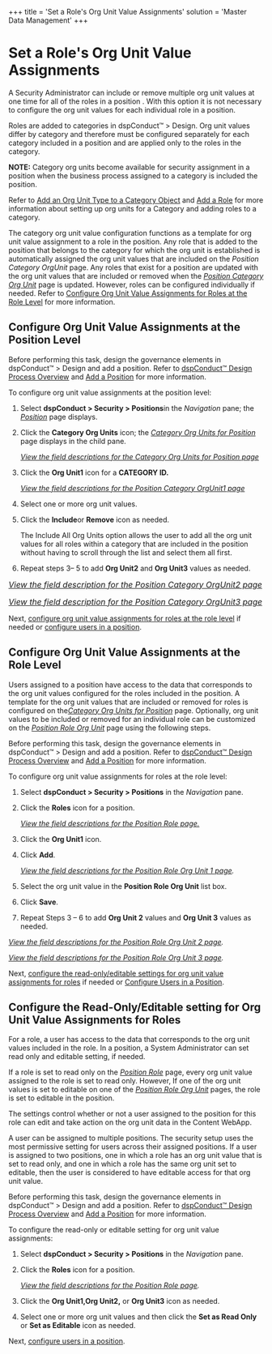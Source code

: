 +++
title = 'Set a Role's Org Unit Value Assignments'
solution = 'Master Data Management'
+++

# Set a Role's Org Unit Value Assignments

A Security Administrator can include or remove multiple org unit values
at one time for all of the roles in a position . With this option it is
not necessary to configure the org unit values for each individual role
in a position.

Roles are added to categories in dspConduct™ \> Design. Org unit values
differ by category and therefore must be configured separately for each
category included in a position and are applied only to the roles in the
category.

**NOTE:** Category org units become available for security assignment in
a position when the business process assigned to a category is included
the position.

Refer to [Add an Org Unit Type to a Category
Object](Manage_Org_Units.htm#Add_an_Org_Unit_Type_to_a_Category_Object)
and [Add a Role](Add_a_Role.htm) for more information about setting up
org units for a Category and adding roles to a category.

The category org unit value configuration functions as a template for
org unit value assignment to a role in the position. Any role that is
added to the position that belongs to the category for which the org
unit is established is automatically assigned the org unit values that
are included on the *Position Category OrgUnit* page. Any roles that
exist for a position are updated with the org unit values that are
included or removed when the <span style="font-style: italic;">[Position
Category Org Unit](../Page_Desc/Position_Category_Org_Unit1.htm)</span>
page is updated. However, roles can be configured individually if
needed. Refer to <span>[Configure Org Unit Value Assignments for Roles
at the Role
Level](#Configure_Org_Unit_Value_Assignments__at_the_Role_Level) for
more
information.</span>

## <span id="Configure_Org_Unit_Value_Assignments_at_the_Position_Level"></span>Configure Org Unit Value Assignments at the Position Level

Before performing this task, design the governance elements in
dspConduct™ \> Design and add a position. Refer to [dspConduct™ Design
Process Overview](dspConduct_Design_Process_Overview.htm) and [Add a
Position](Add_Position.htm) for more information.

To configure org unit value assignments at the position level:

1.  Select **dspConduct \> Security \> Positions**in the *Navigation*
    pane; the *[Position](../Page_Desc/Position.htm)* page displays.

2.  Click the **Category Org Units** icon; the *[Category Org Units for
    Position](../Page_Desc/Category_Org_Units_for_Position.htm)* page
    displays in the child pane.
    
    *[View the field descriptions for the Category Org Units for
    Position page](../Page_Desc/Category_Org_Units_for_Position.htm)*

3.  Click the **Org Unit1** icon for a **CATEGORY ID.**
    
    *[View the field descriptions for the Position Category OrgUnit1
    page](../Page_Desc/Position_Category_Org_Unit1.htm)*

4.  Select one or more org unit values.

5.  Click the **Include**or **Remove** icon as needed.
    
    The Include All Org Units option allows the user to add all the org
    unit values for all roles within a category that are included in the
    position without having to scroll through the list and select them
    all first.

6.  Repeat steps 3– 5 to add **Org Unit2** and **<span>Org
    Unit3</span>** values as needed.

*<span style="font-size: 12.0pt;">[View the field description for the
Position Category OrgUnit2
page](../Page_Desc/Position_Category_Org_Unit2.htm)</span>*

*<span style="font-size: 12.0pt;">[View the field description for the
Position Category OrgUnit3
page](../Page_Desc/Position_Category_Org_Unit3.htm)</span>*

Next, [configure org unit value assignments for roles at the role
level](#Configure_Org_Unit_Value_Assignments__at_the_Role_Level) if
needed or [configure users in a
position](Configure_Users_in_a_Position.htm).

## <span id="Configure_Org_Unit_Value_Assignments__at_the_Role_Level"></span>Configure Org Unit Value Assignments at the Role Level

Users assigned to a position have access to the data that corresponds to
the org unit values configured for the roles included in the position. A
template for the org unit values that are included or removed for roles
is configured on the[*Category Org Units for
Position*](../Page_Desc/Category_Org_Units_for_Position.htm) page.
Optionally, org unit values to be included or removed for an individual
role can be customized on the *[Position Role Org
Unit](../Page_Desc/Position_Role_Org_Unit_1.htm)* page using the
following steps.

Before performing this task, design the governance elements in
dspConduct™ \> Design and add a position. Refer to [dspConduct™ Design
Process Overview](dspConduct_Design_Process_Overview.htm) and [Add a
Position](Add_Position.htm) for more information.

To configure org unit value assignments for roles at the role level:

1.  Select **dspConduct \> Security \> Positions** in the *Navigation*
    pane.

2.  Click the **Roles** icon for a position.
    
    *[View the field descriptions for the Position Role
    page.](../Page_Desc/Position_Role.htm)*

3.  Click the **Org Unit1** icon.

4.  Click <span style="font-weight: bold;">Add</span>.
    
    *[View the field descriptions for the Position Role Org Unit 1
    page](../Page_Desc/Position_Role_Org_Unit_1.htm).*

5.  Select the org unit value in the **Position Role Org Unit** list
    box.<span> </span>

6.  Click **Save**.

7.  Repeat Steps 3 – 6 to add <span style="font-weight: bold;">Org Unit
    2</span> values and <span style="font-weight: bold;">Org Unit
    3</span> values as needed.

*[View the field descriptions for the Position Role Org Unit 2
page](../Page_Desc/Position_Role_Org_Unit_2.htm).*

*[View the field descriptions for the Position Role Org Unit 3
page](../Page_Desc/Position_Role_Org_Unit_3.htm).*

Next, <span>[configure the read-only/editable settings for org unit
value assignments for
roles](#Configure_the_Read_Only_Editable_setting_for_Org_Unit_Value_Assignments_for_Roles)
if needed or [Configure Users in a
Position](Configure_Users_in_a_Position.htm)</span>.

## <span id="Configure_the_Read_Only_Editable_setting_for_Org_Unit_Value_Assignments_for_Roles"></span>Configure the Read-Only/Editable setting for Org Unit Value Assignments for Roles

For a role, a user has access to the data that corresponds to the org
unit values included in the role. In a position, a System Administrator
can set read only and editable setting, if needed.

If a role is set to read only on the *[Position
Role](../Page_Desc/Position_Role.htm)* page, every org unit value
assigned to the role is set to read only. However, If one of the org
unit values is set to editable on one of the *[Position Role Org
Unit](../Page_Desc/Position_Role_Org_Unit_1.htm)* pages, the role is set
to editable in the position.

The settings control whether or not a user assigned to the position for
this role can edit and take action on the org unit data in the Content
WebApp.

A user can be assigned to multiple positions. The security setup uses
the most permissive setting for users across their assigned positions.
If a user is assigned to two positions, one in which a role has an org
unit value that is set to read only, and one in which a role has the
same org unit set to editable, then the user is considered to have
editable access for that org unit value.

Before performing this task, design the governance elements in
dspConduct™ \> Design and add a position. Refer to [dspConduct™ Design
Process Overview](dspConduct_Design_Process_Overview.htm) and [Add a
Position](Add_Position.htm) for more information.

To configure <span>the read-only or editable setting for org unit value
assignments</span>:

1.  Select **dspConduct \> Security \> Positions** in the *Navigation*
    pane.

2.  Click the **Roles** icon for a position.
    
    *[View the field descriptions for the Position Role
    page](../Page_Desc/Position_Role.htm).*

3.  Click the **Org Unit1,Org Unit2,** or **Org Unit3** icon as needed.

4.  Select one or more org unit values and then click the **Set as Read
    Only** or **Set as Editable** icon as needed.

Next, [configure users in a
position](Configure_Users_in_a_Position.htm).

